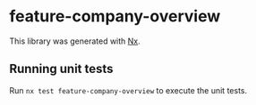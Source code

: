 # feature-company-overview

This library was generated with [Nx](https://nx.dev).

## Running unit tests

Run `nx test feature-company-overview` to execute the unit tests.
